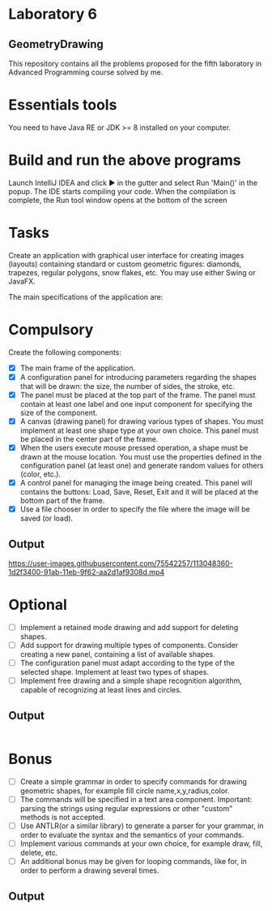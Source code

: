 # Laboratory 6

## GeometryDrawing

This repository contains all the problems proposed for the fifth laboratory in Advanced Programming course solved by me.

# Essentials tools
You need to have Java RE or JDK >= 8 installed on your computer.

# Build and run the above programs
Launch IntelliJ IDEA and click ▶️ in the gutter and select Run 'Main()' in the popup. The IDE starts compiling your code. When the compilation is complete, the Run tool window opens at the bottom of the screen

# Tasks
Create an application with graphical user interface for creating images (layouts) containing standard or custom geometric figures: diamonds, trapezes, regular polygons, snow flakes, etc.
You may use either Swing or JavaFX.

The main specifications of the application are:
# Compulsory 
Create the following components:
- [x] The main frame of the application.
- [x] A configuration panel for introducing parameters regarding the shapes that will be drawn: the size, the number of sides, the stroke, etc.
- [x] The panel must be placed at the top part of the frame. The panel must contain at least one label and one input component for specifying the size of the component.
- [x] A canvas (drawing panel) for drawing various types of shapes. You must implement at least one shape type at your own choice. This panel must be placed in the center part of the frame.
- [x] When the users execute mouse pressed operation, a shape must be drawn at the mouse location. You must use the properties defined in the configuration panel (at least one) and generate random values for others (color, etc.).
- [x] A control panel for managing the image being created. This panel will contains the buttons: Load, Save, Reset, Exit and it will be placed at the bottom part of the frame.
- [x] Use a file chooser in order to specify the file where the image will be saved (or load).
## Output 

https://user-images.githubusercontent.com/75542257/113048360-1d2f3400-91ab-11eb-9f62-aa2d1af9308d.mp4

# Optional
- [ ] Implement a retained mode drawing and add support for deleting shapes.
- [ ] Add support for drawing multiple types of components. Consider creating a new panel, containing a list of available shapes.
- [ ] The configuration panel must adapt according to the type of the selected shape. Implement at least two types of shapes.
- [ ] Implement free drawing and a simple shape recognition algorithm, capable of recognizing at least lines and circles.
## Output
```

```
# Bonus 
- [ ] Create a simple grammar in order to specify commands for drawing geometric shapes, for example fill circle name,x,y,radius,color.
- [ ] The commands will be specified in a text area component. Important: parsing the strings using regular expressions or other "custom" methods is not accepted.
- [ ] Use ANTLR(or a similar library) to generate a parser for your grammar, in order to evaluate the syntax and the semantics of your commands.
- [ ] Implement various commands at your own choice, for example draw, fill, delete, etc.
- [ ] An additional bonus may be given for looping commands, like for, in order to perform a drawing several times.
## Output
```

```
